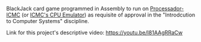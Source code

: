 BlackJack card game programmed in Assembly to run on [Processador-ICMC](https://github.com/simoesusp/Processador-ICMC) (or [ICMC's CPU Emulator](https://proc.giroto.dev/)) as requisite of approval in the "Introdcution to Computer Systems" discipline.

Link for this project's descriptive video: https://youtu.be/I81AAgRRaCw
